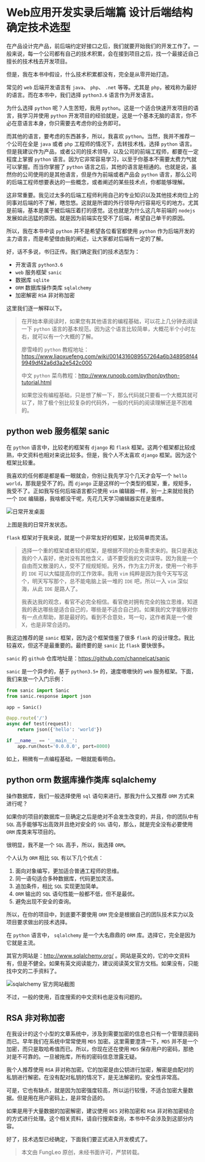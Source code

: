 # Web应用开发实录后端篇 设计后端结构 确定技术选型

在产品设计完产品，前后端约定好接口之后，我们就要开始我们的开发工作了。一般来说，每一个公司都有自己的技术积累，会在接到项目之后，找一个最接近自己擅长的技术栈去开发项目。

但是，我在本书中假设，什么技术积累都没有，完全是从零开始打造。

常见的 `web` 后端开发语言有 `java`、 `php`、 `.net` 等等。尤其是 `php`，被戏称为最好的语言。而在本书中，我们选择 `python3.6` 语言作为开发语言。

为什么选择 `python` 呢？人生苦短，我用 `python`。这是一个适合快速开发项目的语言，我学习并使用 `python` 开发项目的经验就是，这是一个基本无脑的语言，你不必在意语言本身，你只需要去考虑你的业务即可。

而其他的语言，要考虑的东西甚多，所以，我喜欢 `python`。当然，我并不推荐一个公司在全是 `java` 或者 `php` 工程师的情况下，去转技术栈，选择 `python` 语言。但是我建议作为产品，或者公司的技术领导，以及公司的前端工程师，都要在一定程度上掌握 `python` 语言。因为它非常容易学习，以至于你基本不需要太费力气就可以掌握。而当你掌握了 `python` 语言之后，其他的语言是相通的。也就是说，虽然你的公司使用的是其他语言，但是作为前端或者产品会 `python` 语言，那么公司的后端工程师想要表达的一些概念，或者阐述的某些技术点，你都能够理解。

这非常重要。我见过太多的后端工程师利用自己的专业知识以及其他技术岗位上的同事对后端的不了解，瞎忽悠。这就是所谓的外行领导内行容易吃亏的地方。尤其是前端，基本是属于被后端压着打的感觉。这也就是为什么这几年前端的 `nodejs` 发展如此迅猛的原因。就是因为前端实在受不了后端，希望自己单干的原因。

所以，我在本书中谈 `python` 并不是希望各位看官都使用 `python` 作为后端开发的主力语言，而是希望借由我的阐述，让大家都对后端有一定的了解。

好，话不多说，书归正传。我们确定我们的技术选型为：

- 开发语言 `python3.6`
- `web` 服务框架 `sanic`
- 数据库 `sqlite`
- `ORM` 数据库操作类库 `sqlalchemy`
- 加密解密 `RSA` 非对称加密

这里我们逐一解释以下。

> 在开始本章阅读时，如果您有其他语言的编程基础，可以花上几分钟去阅读一下 `python` 语言的基本规范。因为这个语言比较简单，大概花半个小时左右，就可以有一个大概的了解。
> 
> 廖雪峰的 `python` 教程地址： https://www.liaoxuefeng.com/wiki/0014316089557264a6b348958f449949df42a6d3a2e542c000
> 
> 中文 `python` 菜鸟教程：http://www.runoob.com/python/python-tutorial.html
> 
> 如果您没有编程基础，只是想了解一下，那么代码就只要看一个大概其就可以了，除了极个别比较复杂的代码外，一般的代码的阅读理解还是不困难的。

## python web 服务框架 sanic

在 `python` 语言中，比较老的框架有 `django` 和 `flask` 框架。这两个框架都比较成熟，中文资料也相对来说比较多。但是，我个人不太喜欢 `django` 框架。因为这个框架比较重。

我喜欢的任何都是都是看一眼就会，你别让我先学习个几天才会写一个 `hello world`，那我是受不了的。而 `django` 正是这样的一个类型的框架，重，规矩多，我受不了。正如我写任何后端语言都只使用 `vim` 编辑器一样，别一上来就给我扔一个 `IDE` 编辑器，我啥都没干呢，先花几天学习编辑器实在是蛋疼。

![日常开发桌面](https://raw.githubusercontent.com/fengcms/articles/master/image/c3/83ba662faede707748707a41dc93cc.jpg)

上图是我的日常开发状态。

`flask` 框架对于我来说，就是一个非常友好的框架，比较简单而灵活。

> 选择一个重的框架或者轻的框架，是根据不同的业务需求来的。我只是表达我的个人喜好，绝对没有其他含义，请不要受我的文词误导。因为我是一个自由而又散漫的人，受不了规规矩矩。另外，作为主力开发，使用一个称手的 `IDE` 可以大幅提高你的工作效率。我用 `vim` 纯粹是因为我今天写写这个，明天写写那个，总不能电脑上装一堆的 `IDE` 吧，所以一入 `vim` 深似海，从此 `IDE` 是路人了。
> 
> 我表达我的观念，看官不必完全相信。看官绝对拥有完全的独立思维，知道我的表达哪些是适合自己的，哪些是不适合自己的。如果我的文字能够对你有一点点帮助，那是最好的。看到不合意处，骂一句，这作者真是一个傻X，也是非常合适的。

我这边推荐的是 `sanic` 框架，因为这个框架借鉴了很多 `flask` 的设计理念。我比较喜欢，但这不是最重要的。最终要的是 `sanic` 比 `flask` 要快很多。

`sanic` 的 `github` 仓库地址是：https://github.com/channelcat/sanic

`sanic` 是一个异步的，基于 `python3.5+` 的，速度嗷嗷快的 `web` 服务框架。下面，我们来放一个入门示例：

```python
from sanic import Sanic
from sanic.response import json

app = Sanic()

@app.route('/')
async def test(request):
    return json({'hello': 'world'})

if __name__ == '__main__':
    app.run(host='0.0.0.0', port=8000)
```

如上，稍微有一点编程基础，一眼就能看明白。

## python orm 数据库操作类库 sqlalchemy

操作数据库，我们一般选择使用 `sql` 语句来进行。那我为什么又推荐 `ORM` 方式来进行呢？

如果你的项目的数据库一旦确定之后是绝对不会发生改变的，并且，你的团队中有 `SQL` 高手能够写出高效并且绝对安全的 `SQL` 语句，那么，就是完全没有必要使用 `ORM` 库类来写项目的。

很明显，我不是一个 `SQL` 高手，所以，我选择 `ORM`。

个人认为 `ORM` 相比 `SQL` 有以下几个优点：

1. 面向对象编写，更加适合普通工程师的思维。
2. 同一语句适合多种数据库，代码更加灵活。
3. 追加条件，相比 `SQL` 实现更加简单。
4. `ORM` 输出的 `SQL` 语句性能一般都不低，但不是最优。
5. 避免出现不安全的查询。

所以，在你的项目中，到底要不要使用 `ORM` 完全是根据自己的团队技术实力以及项目要求做出的技术选择。

在 `python` 语言中， `sqlalchemy` 是一个大名鼎鼎的 `ORM` 库。选择它，完全是因为它就是主流。

其官方网站是：http://www.sqlalchemy.org/ 。网站是英文的，它的中文资料有，但是不健全。如果有英文阅读能力，建议阅读英文官方文档。如果没有，只能找中文的二手资料了。

![sqlalchemy 官方网站截图](https://raw.githubusercontent.com/fengcms/articles/master/image/0f/897eeb1c19cb182b7343f4973c13cd.jpg)


不过，一般的使用，百度搜索的中文资料也是没有问题的。

## RSA 非对称加密

在我设计的这个小型的文章系统中，涉及到需要加密的信息也只有一个管理员密码而已。早年我们在系统中常常使用 `MD5` 加密。这里需要澄清一下，`MD5` 并不是一个加密，而只是取哈希值而已。所以，你现在还在使用 `MD5` 保存用户的密码，那绝对是不可靠的。一旦被拖库，所有的密码信息泄露无疑。

我个人推荐使用 `RSA` 非对称加密。它的加密是由公钥进行加密，解密是由配对的私钥进行解密。在没有配对私钥的情况下，是无法解密的。安全性非常高。

可是，它也有缺点，就是因为加密强度较高，所以运行较慢，不适合加密大量数据。但是用在用户密码上，是非常合适的。

如果是用于大量数据的加密解密，建议使用 `DES` 对称加密和 `RSA` 非对称加密结合的方式进行处理。这个相关资料，请自行搜索查询，本书中不会涉及到这部分内容。

好了，技术选型已经确定，下面我们要正式进入开发模式了。

> 本文由 FungLeo 原创，未经书面许可，严禁转载。

